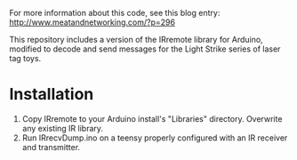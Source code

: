 For more information about this code, see this blog entry: http://www.meatandnetworking.com/?p=296

This repository includes a version of the IRremote library for Arduino, modified to decode and send messages for the Light Strike series of laser tag toys.

Installation
============

1. Copy IRremote to your Arduino install's "Libraries" directory.  Overwrite any existing IR library.
2. Run IRrecvDump.ino on a teensy properly configured with an IR receiver and transmitter.